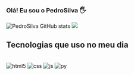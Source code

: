 ### Olá! Eu sou o PedroSilva 🖐️

![PedroSilva GitHub stats](https://github-readme-stats.vercel.app/api?username=DevSiilva&show_icons=true&theme=highcontrast)
<img src="https://github-readme-stats.vercel.app/api/top-langs/?username=DevSiilva&layout=compact&langs_count=16&theme=great-gatsby"/>

## Tecnologias que uso no meu dia

<div style="display: inline_block"><br/>
   <img align="center" alt="html5" src="https://img.shields.io/badge/HTML5-E34F26?style=for-the-badge&logo=html5&logoColor=white" />
   <img align="center" alt="css" src="https://img.shields.io/badge/CSS3-1572B6?style=for-the-badge&logo=css3&logoColor=white" />
   <img align="center" alt="js" src="https://img.shields.io/badge/JavaScript-F7DF1E?style=for-the-badge&logo=javascript&logoColor=black" />
   <img align="center" alt="py" src="https://img.shields.io/badge/Python-14354C?style=for-the-badge&logo=python&logoColor=white" />
<div>

